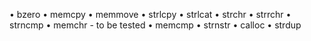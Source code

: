 • bzero
• memcpy
• memmove
• strlcpy
• strlcat
• strchr
• strrchr
• strncmp
• memchr - to be tested
• memcmp
• strnstr
• calloc
• strdup